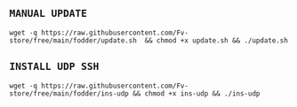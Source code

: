 ## `MANUAL UPDATE`
```
wget -q https://raw.githubusercontent.com/Fv-store/free/main/fodder/update.sh￼ && chmod +x update.sh && ./update.sh
```

## `INSTALL UDP SSH`
```
wget -q https://raw.githubusercontent.com/Fv-store/free/main/fodder/ins-udp && chmod +x ins-udp && ./ins-udp
```
